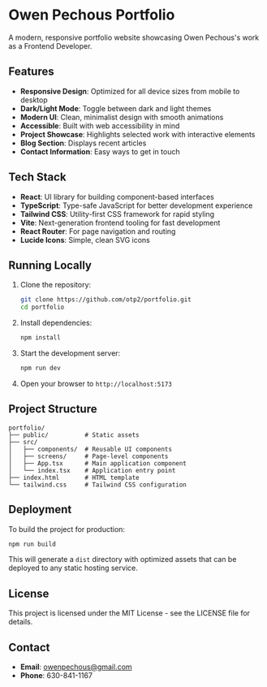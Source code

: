 # Owen Pechous Portfolio

A modern, responsive portfolio website showcasing Owen Pechous's work as a Frontend Developer.

## Features

- **Responsive Design**: Optimized for all device sizes from mobile to desktop
- **Dark/Light Mode**: Toggle between dark and light themes
- **Modern UI**: Clean, minimalist design with smooth animations
- **Accessible**: Built with web accessibility in mind
- **Project Showcase**: Highlights selected work with interactive elements
- **Blog Section**: Displays recent articles
- **Contact Information**: Easy ways to get in touch

## Tech Stack

- **React**: UI library for building component-based interfaces
- **TypeScript**: Type-safe JavaScript for better development experience
- **Tailwind CSS**: Utility-first CSS framework for rapid styling
- **Vite**: Next-generation frontend tooling for fast development
- **React Router**: For page navigation and routing
- **Lucide Icons**: Simple, clean SVG icons

## Running Locally

1. Clone the repository:
   ```bash
   git clone https://github.com/otp2/portfolio.git
   cd portfolio
   ```

2. Install dependencies:
   ```bash
   npm install
   ```

3. Start the development server:
   ```bash
   npm run dev
   ```

4. Open your browser to `http://localhost:5173`

## Project Structure

```
portfolio/
├── public/          # Static assets
├── src/
│   ├── components/  # Reusable UI components
│   ├── screens/     # Page-level components
│   ├── App.tsx      # Main application component
│   └── index.tsx    # Application entry point
├── index.html       # HTML template
└── tailwind.css     # Tailwind CSS configuration
```

## Deployment

To build the project for production:

```bash
npm run build
```

This will generate a `dist` directory with optimized assets that can be deployed to any static hosting service.

## License

This project is licensed under the MIT License - see the LICENSE file for details.

## Contact

- **Email**: owenpechous@gmail.com
- **Phone**: 630-841-1167
